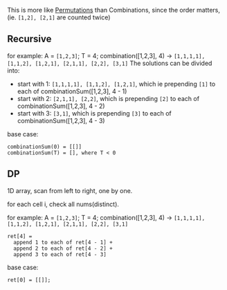 This is more like [Permutations](https://github.com/anglee/howdy-web/blob/solved/LeetOJ2017/046-Permutations.notes.md) than Combinations, since the order matters, (ie. `[1,2], [2,1]` are counted twice)

## Recursive

for example: A = `[1,2,3]`; T = 4; combination([1,2,3], 4)
→ `[1,1,1,1], [1,1,2], [1,2,1], [2,1,1], [2,2], [3,1]`
The solutions can be divided into:
* start with 1: `[1,1,1,1], [1,1,2], [1,2,1]`, which ie prepending `[1]` to each of combinationSum([1,2,3], 4 - 1)
* start with 2: `[2,1,1], [2,2]`, which is prepending `[2]` to each of combinationSum([1,2,3], 4 - 2)
* start with 3: `[3,1]`, which is prepending `[3]` to each of combinationSum([1,2,3], 4 - 3)

base case:

```
combinationSum(0) = [[]]
combinationSum(T) = [], where T < 0
```

## DP

1D array, scan from left to right, one by one.

for each cell i, check all nums(distinct).

for example: A = `[1,2,3]`; T = 4; combination([1,2,3], 4)
→ `[1,1,1,1], [1,1,2], [1,2,1], [2,1,1], [2,2], [3,1]`

```
ret[4] =
  append 1 to each of ret[4 - 1] + 
  append 2 to each of ret[4 - 2] + 
  append 3 to each of ret[4 - 3]
```

base case:

```
ret[0] = [[]];
```